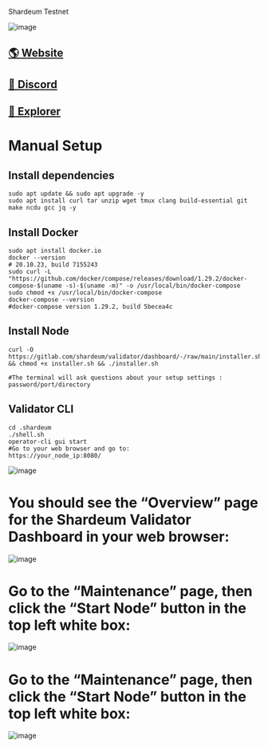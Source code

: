 Shardeum Testnet 

![image](https://shardeum.org/Shardeum.png)

## <a href="https://shardeum.org/">🌎 Website </a>
## <a href="https://discord.gg/shardeum">💎 Discord </a>
## <a href="https://explorer-sphinx.shardeum.org/">🚀 Explorer </a>

# Manual Setup

## Install dependencies
```
sudo apt update && sudo apt upgrade -y
sudo apt install curl tar unzip wget tmux clang build-essential git make ncdu gcc jq -y
```
## Install Docker
```
sudo apt install docker.io
docker --version
# 20.10.23, build 7155243
sudo curl -L "https://github.com/docker/compose/releases/download/1.29.2/docker-compose-$(uname -s)-$(uname -m)" -o /usr/local/bin/docker-compose
sudo chmod +x /usr/local/bin/docker-compose
docker-compose --version
#docker-compose version 1.29.2, build 5becea4c
```
## Install Node 

```
curl -O https://gitlab.com/shardeum/validator/dashboard/-/raw/main/installer.sh && chmod +x installer.sh && ./installer.sh

#The terminal will ask questions about your setup settings : password/port/directory

```
## Validator CLI
```
cd .shardeum
./shell.sh
operator-cli gui start
#Go to your web browser and go to:
https://your_node_ip:8080/

```
![image](https://docs.shardeum.org/assets/images/loginPage-908fe8d97a77c39e92c16d8fe73c7cdd.png)

# You should see the “Overview” page for the Shardeum Validator Dashboard in your web browser:

![image](https://docs.shardeum.org/assets/images/overviewBetanet-4ffa4b2b726131cca036f002391e06f3.png)

# Go to the “Maintenance” page, then click the “Start Node” button in the top left white box:

![image](https://docs.shardeum.org/assets/images/overviewBetanet-4ffa4b2b726131cca036f002391e06f3.png)

# Go to the “Maintenance” page, then click the “Start Node” button in the top left white box:

![image](https://docs.shardeum.org/assets/images/startBetanet-3887761f685e3e0c2785dc609f7db4df.png)
